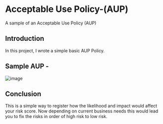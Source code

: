 # Acceptable Use Policy-(AUP)
A sample of an Acceptable Use Policy (AUP) 

## Introduction

In this project, I wrote a simple basic AUP Policy. 



## Sample AUP - 
![image](https://github.com/user-attachments/assets/57d88de0-48b6-48cd-a5ff-f757c5b593b4)

## Conclusion

This is a simple way to register how the likelihood and impact would affect your risk score. Now depending on current business needs this would lead you to fix the risks in order of high risk to low risk.  

